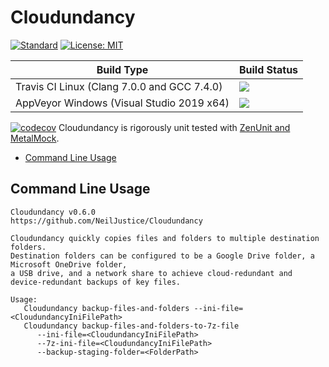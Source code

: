 # Cloudundancy

[![Standard](https://img.shields.io/badge/c%2B%2B-17-blue.svg)](https://en.wikipedia.org/wiki/C%2B%2B17) [![License: MIT](https://img.shields.io/badge/License-MIT-blue.svg)](https://opensource.org/licenses/MIT)

|Build Type|Build Status|
|----------|------------|
|Travis CI Linux (Clang 7.0.0 and GCC 7.4.0)|<a href="https://travis-ci.org/NeilJustice/Cloudundancy"><img src="https://travis-ci.org/NeilJustice/Cloudundancy.svg?branch=master"/></a>|
|AppVeyor Windows (Visual Studio 2019 x64)|<a href="https://ci.appveyor.com/project/NeilJustice/Cloudundancy"><img src="https://ci.appveyor.com/api/projects/status/uk8xyxah3n2ed0rl?svg=true"/></a>|

[![codecov](https://codecov.io/gh/NeilJustice/Cloudundancy/branch/master/graph/badge.svg?token=ruXbRPB1CQ)](https://codecov.io/gh/NeilJustice/Cloudundancy) Cloudundancy is rigorously unit tested with <a href="https://github.com/NeilJustice/ZenUnitAndMetalMock">ZenUnit and MetalMock</a>.

* [Command Line Usage](#command-line-usage)

## Command Line Usage

```
Cloudundancy v0.6.0
https://github.com/NeilJustice/Cloudundancy

Cloudundancy quickly copies files and folders to multiple destination folders.
Destination folders can be configured to be a Google Drive folder, a Microsoft OneDrive folder, 
a USB drive, and a network share to achieve cloud-redundant and device-redundant backups of key files.

Usage:
   Cloudundancy backup-files-and-folders --ini-file=<CloudundancyIniFilePath>
   Cloudundancy backup-files-and-folders-to-7z-file
      --ini-file=<CloudundancyIniFilePath>
      --7z-ini-file=<CloudundancyIniFilePath>
      --backup-staging-folder=<FolderPath>
```
